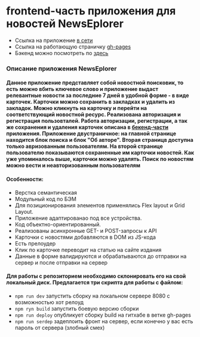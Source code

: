 # frontend-часть приложения для новостей NewsEplorer
-  Ссылка на приложение [в сети](https://byazrov-news.ga)
-  Cсылка на работающую страничку  [gh-pages](https://muratbyazrov.github.io/byazrov-news-frontend/)
-  Бэкенд можно посмотреть по [здесь](https://github.com/muratbyazrov/byazrov-news-api)

### Описание приложения NewsEplorer
#### Данное приложение представляет собой новостной поисковик, то есть можно вбить ключевое слово и приложение выдаст релевантные новости за последние 7 дней в удобной форме - в виде карточек. Карточки можно сохранить в закладках и удалить из закладок. Можно кликнуть на карточку и перейти на соответствующий новостной ресурс. Реализована авторизация и регистрация пользовталей. Работа авторизации, регистрации, а так же сохранения и удаления карточек описана в [бекенд-части](https://github.com/muratbyazrov/byazrov-news-api) приложения. Приложение двустраничное: на главной странице находится блок поиска и блок "Об авторе". Вторая страницв доступна только авризованным пользователям. На второй странице пользователю показываются сохраненные им карточки новостей. Как уже упоминалось выше, карточки можно удалять. Поиск по новостям можно вести и неавторизованным пользователям

#### Особенности:
- Верстка семантическая
- Модульный код по БЭМ 
- Для позиционирования элементов применялись Flex layout и Grid Layout. 
- Приложение адаптированао под все устройства. 
- Код объектно-ориентированный. 
- Реализованы асинхронные GET- и POST-запросы к API
- Карточки с новостями добавляются в DOM из JS-кода
- Есть прелоудер
- Клик по карточке переводит на статью на сайте издания
- Данные в форме валидируются и обрабатываются до отправки на сервер и после отправки на сервер
 
#### Для работы с репозиторием необходимо склонировать его на свой локальный диск. Предлагается три скрипта для работы с файлом:
- `npm run dev` запустить сборку на локальном сервере 8080 с возможностью хот релоуд
- `npm ryn build` запустить боевую версию сборки
- `npm run deploy` опубликует сборку build на гитхабе в ветке gh-pages
- `npm run serdep` задеплоить фронт на сервер, если конечно у вас есть пароль от сервера (злобный смех)

